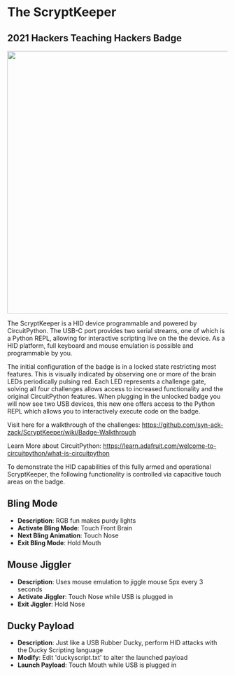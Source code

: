 # The ScryptKeeper

## 2021 Hackers Teaching Hackers Badge

<img src="https://i.imgur.com/0e16Ox3.jpg" width="800" height="600">


The ScryptKeeper is a HID device programmable and powered by CircuitPython.
The USB-C port provides two serial streams, one of which is a Python REPL, 
allowing for interactive scripting live on the the device. As a HID platform, 
full keyboard and mouse emulation is possible and programmable by you.

The initial configuration of the badge is in a locked state restricting most features. This is visually indicated by observing one or more of the brain LEDs periodically pulsing red. Each LED represents a challenge gate, solving all four challenges allows access to increased functionality and the original CircuitPython features. When plugging in the unlocked badge you will now see two USB devices, this new one offers access to the Python REPL which allows you to interactively execute code on the badge. 

Visit here for a walkthrough of the challenges: https://github.com/syn-ack-zack/ScryptKeeper/wiki/Badge-Walkthrough

Learn More about CircuitPython: https://learn.adafruit.com/welcome-to-circuitpython/what-is-circuitpython

To demonstrate the HID capabilities of this fully armed and operational ScryptKeeper, the following functionality is controlled
via capacitive touch areas on the badge. 

Bling Mode
---
- **Description**: RGB fun makes purdy lights
- **Activate Bling Mode**: Touch Front Brain
- **Next Bling Animation**: Touch Nose
- **Exit Bling Mode**: Hold Mouth

Mouse Jiggler
---
- **Description**: Uses mouse emulation to jiggle mouse 5px every 3 seconds
- **Activate Jiggler**: Touch Nose while USB is plugged in
- **Exit Jiggler**: Hold Nose

Ducky Payload
---
- **Description**: Just like a USB Rubber Ducky, perform HID attacks with the Ducky Scripting language
- **Modify**: Edit 'duckyscript.txt' to alter the launched payload
- **Launch Payload**: Touch Mouth while USB is plugged in 

